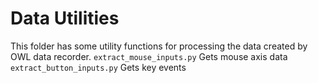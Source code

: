 # Data Utilities

This folder has some utility functions for processing the data created by OWL data recorder.
`extract_mouse_inputs.py` Gets mouse axis data
`extract_button_inputs.py` Gets key events